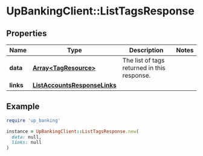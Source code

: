 # UpBankingClient::ListTagsResponse

## Properties

| Name | Type | Description | Notes |
| ---- | ---- | ----------- | ----- |
| **data** | [**Array&lt;TagResource&gt;**](TagResource.md) | The list of tags returned in this response.  |  |
| **links** | [**ListAccountsResponseLinks**](ListAccountsResponseLinks.md) |  |  |

## Example

```ruby
require 'up_banking'

instance = UpBankingClient::ListTagsResponse.new(
  data: null,
  links: null
)
```

